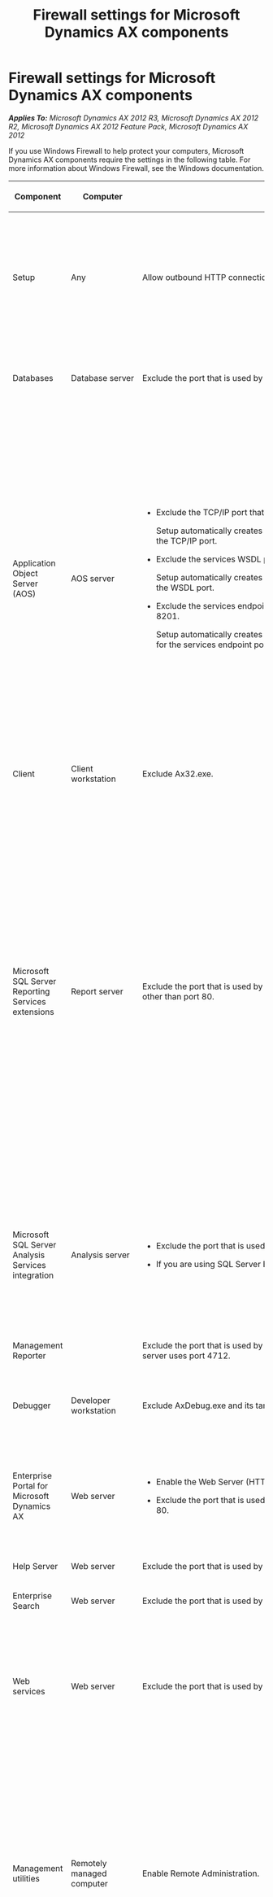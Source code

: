 ﻿---
title: Firewall settings for Microsoft Dynamics AX components
TOCTitle: Firewall settings for Microsoft Dynamics AX components
ms:assetid: 3874d772-094b-490f-bd89-b288b4585ab6
ms:mtpsurl: https://technet.microsoft.com/en-us/library/Gg731780(v=AX.60)
ms:contentKeyID: 35132606
ms.date: 04/18/2014
mtps_version: v=AX.60
---

# Firewall settings for Microsoft Dynamics AX components 


_**Applies To:** Microsoft Dynamics AX 2012 R3, Microsoft Dynamics AX 2012 R2, Microsoft Dynamics AX 2012 Feature Pack, Microsoft Dynamics AX 2012_

If you use Windows Firewall to help protect your computers, Microsoft Dynamics AX components require the settings in the following table. For more information about Windows Firewall, see the Windows documentation.

<table>
<colgroup>
<col style="width: 25%" />
<col style="width: 25%" />
<col style="width: 25%" />
<col style="width: 25%" />
</colgroup>
<thead>
<tr class="header">
<th><p>Component</p></th>
<th><p>Computer</p></th>
<th><p>Firewall setting</p></th>
<th><p>Notes</p></th>
</tr>
</thead>
<tbody>
<tr class="odd">
<td><p>Setup</p></td>
<td><p>Any</p></td>
<td><p>Allow outbound HTTP connections.</p></td>
<td><p>To access the documentation that is available from the Setup wizard, you must be able to connect to the Internet from the computer where you are running Setup.</p></td>
</tr>
<tr class="even">
<td><p>Databases</p></td>
<td><p>Database server</p></td>
<td><p>Exclude the port that is used by Microsoft SQL Server. By default, SQL Server uses port 1433.</p></td>
<td><p>For more information, see the SQL Server documentation.</p></td>
</tr>
<tr class="odd">
<td><p>Application Object Server (AOS)</p></td>
<td><p>AOS server</p></td>
<td><ul>
<li><p>Exclude the TCP/IP port that is used by the AOS instance. By default, AOS uses port 2712.</p>
<p>Setup automatically creates the inbound rule &quot;Dynamics AX 6.0 –MicrosoftDynamicsAX (RPC)&quot; for the TCP/IP port.</p></li>
<li><p>Exclude the services WSDL port that is used by the AOS instance. By default, AOS uses port 8101.</p>
<p>Setup automatically creates the inbound rule &quot;Dynamics AX 6.0 –MicrosoftDynamicsAX (WSDL)&quot; for the WSDL port.</p></li>
<li><p>Exclude the services endpoint port that is used by the AOS instance. By default, AOS uses port 8201.</p>
<p>Setup automatically creates the inbound rule &quot;Dynamics AX 6.0 –MicrosoftDynamicsAX (NetTCP)&quot; for the services endpoint port.</p></li>
</ul></td>
<td><p>Windows Firewall must be enabled on the computer. Each AOS instance must use a different port number.</p>
<div class="alert">

> [!NOTE]
> <P>By default, every time that you install an additional AOS instance on a computer, the TCP/IP port number and the services endpoint port numbers are incremented by 1. For example, by default, the second AOS instance on a computer is assigned to TCP/IP port 2713.</P>


</div></td>
</tr>
<tr class="even">
<td><p>Client</p></td>
<td><p>Client workstation</p></td>
<td><p>Exclude Ax32.exe.</p></td>
<td><p>The client uses a TCP port to connect to the AOS instance.</p></td>
</tr>
<tr class="odd">
<td><p>Microsoft SQL Server Reporting Services extensions</p></td>
<td><p>Report server</p></td>
<td><p>Exclude the port that is used by Reporting Services virtual directories, if Reporting Services uses a port other than port 80.</p></td>
<td><p>If you are installing Reporting Services extensions in a perimeter network, you may need to add a firewall policy that enables you to connect to the Microsoft Dynamics AX database. For example, if you are using Forefront Threat Management Gateway (TMG), you must add a <strong>Non-Web Server Protocol Rule</strong>. For more information, see <a href="http://technet.microsoft.com/en-us/library/cc441596.aspx">Configuring SQL Server publishing</a> in the Forefront TMG documentation.</p></td>
</tr>
<tr class="even">
<td><p>Microsoft SQL Server Analysis Services integration</p></td>
<td><p>Analysis server</p></td>
<td><ul>
<li><p>Exclude the port that is used by Analysis Services. By default, Analysis Services uses port 2383.</p></li>
<li><p>If you are using SQL Server Browser, you must also exclude port 2382.</p></li>
</ul></td>
<td><p>For more information about how to configure access to Analysis Services through Windows Firewall, see the SQL Server documentation on MSDN.</p></td>
</tr>
<tr class="odd">
<td><p>Management Reporter</p></td>
<td><p></p></td>
<td><p>Exclude the port that is used by the Management Reporter application server. By default, the application server uses port 4712.</p></td>
<td><p></p></td>
</tr>
<tr class="even">
<td><p>Debugger</p></td>
<td><p>Developer workstation</p></td>
<td><p>Exclude AxDebug.exe and its target programs, such as Ax32.exe and AxServ32.exe.</p></td>
<td><p>The debugger uses a dynamically allocated TCP port.</p></td>
</tr>
<tr class="odd">
<td><p>Enterprise Portal for Microsoft Dynamics AX</p></td>
<td><p>Web server</p></td>
<td><ul>
<li><p>Enable the Web Server (HTTP).</p></li>
<li><p>Exclude the port that is used by the Enterprise Portal website, if the site uses a port other than port 80.</p></li>
</ul></td>
<td><p>If you do not enable the Web Server in Windows Firewall, you can view the site only from the local server.</p></td>
</tr>
<tr class="even">
<td><p>Help Server</p></td>
<td><p>Web server</p></td>
<td><p>Exclude the port that is used by the Help Server web site, if the site uses a port other than port 80.</p></td>
<td><p></p></td>
</tr>
<tr class="odd">
<td><p>Enterprise Search</p></td>
<td><p>Web server</p></td>
<td><p>Exclude the port that is used by the Search web site, if the site uses a port other than port 80.</p></td>
<td><p></p></td>
</tr>
<tr class="even">
<td><p>Web services</p></td>
<td><p>Web server</p></td>
<td><p>Exclude the port that is used by the services web site, if the site uses a port other than port 80.</p></td>
<td><p>External programs use this port to consume the Microsoft Dynamics AX web services that are based on Internet Information Services (IIS).</p></td>
</tr>
<tr class="odd">
<td><p>Management utilities</p></td>
<td><p>Remotely managed computer</p></td>
<td><p>Enable Remote Administration.</p></td>
<td><p>You must enable Remote Administration on computers that are administered remotely by using Windows PowerShell. For example, enable Remote Administration on a computer if you deploy reports to that computer from another computer where Windows PowerShell is installed.</p></td>
</tr>
<tr class="even">
<td><p>Synch Service</p></td>
<td><p>Head-office communications server</p></td>
<td><ul>
<li><p>Exclude the port that is used by Microsoft SQL Server. By default, SQL Server uses port 1433.</p></li>
<li><p>Exclude the port that is used by Synch Service. By default, Synch Service uses port 16750.</p></li>
<li><p>Exclude the port that is used by Real-time Service. By default, Real-time Service uses port 1239.</p></li>
</ul></td>
<td><p>For instructions, see the <a href="http://go.microsoft.com/fwlink/?linkid=237283">PCI Implementation Guide for Microsoft Dynamics AX 2012 Feature Pack</a>.</p></td>
</tr>
<tr class="odd">
<td><p>Synch Service</p></td>
<td><p>Store communications server</p></td>
<td><ul>
<li><p>Enable Internet Protocol security (IPsec).</p></li>
<li><p>Exclude the port that is used by Microsoft SQL Server. By default, SQL Server uses port 1433.</p></li>
<li><p>Exclude the port that is used by Synch Service. By default, Synch Service uses port 16750.</p></li>
</ul></td>
<td><p>For more information, see the <a href="http://go.microsoft.com/fwlink/?linkid=237283">PCI Implementation Guide for Microsoft Dynamics AX 2012 Feature Pack</a>.</p></td>
</tr>
<tr class="even">
<td><p>Real-time Service</p></td>
<td><p></p></td>
<td><p>Exclude the port that is used by Real-time Service, if the site uses a port other than port 80.</p></td>
<td><p>For more information, see the <a href="http://go.microsoft.com/fwlink/?linkid=237283">PCI Implementation Guide for Microsoft Dynamics AX 2012 Feature Pack</a>.</p></td>
</tr>
<tr class="odd">
<td><p>Async Server</p></td>
<td><p></p></td>
<td><p>Exclude the HTTPS port that is used by Async Server.</p>
<p>Exclude the TCP port, if Async Server uses the TCP protocol.</p></td>
<td><p></p></td>
</tr>
<tr class="even">
<td><p>Retail POS</p></td>
<td><p>Store communications server</p></td>
<td><p>Exclude the port that is used by Microsoft SQL Server. By default, SQL Server uses port 1433.</p>
<p>Exclude the port that is used by Synch Service. By default, Synch Service uses port 16750.</p></td>
<td><p>For more information, see the <a href="http://go.microsoft.com/fwlink/?linkid=237283">PCI Implementation Guide for Microsoft Dynamics AX 2012 Feature Pack</a>.</p></td>
</tr>
<tr class="odd">
<td><p>Retail POS</p></td>
<td><p>Store database server</p></td>
<td><p>Exclude the port that is used by Microsoft SQL Server. By default, SQL Server uses port 1433.</p>
<p>On a register that has its own local database, you only need to open the firewall to SQL Server if Synch Service is on a computer other than the register.</p></td>
<td><p>For more information, see the <a href="http://go.microsoft.com/fwlink/?linkid=237283">PCI Implementation Guide for Microsoft Dynamics AX 2012 Feature Pack</a>.</p></td>
</tr>
<tr class="even">
<td><p>Retail Server</p></td>
<td><p>Retail Server</p></td>
<td><p>Exclude the port that is used by the Retail Server web site.</p></td>
<td><p></p></td>
</tr>
<tr class="odd">
<td><p>Retail Hardware Station</p></td>
<td><p>Retail Server</p></td>
<td><p>Exclude the port that is used by the Hardware Station web site.</p></td>
<td><p></p></td>
</tr>
<tr class="even">
<td><p>Retail online store</p></td>
<td><p>Web server</p></td>
<td><p>Exclude the ports that are used by the Retail online store web site. For a production environment, the online store uses ports 80 and 443, by default. For a developer environment, the online store uses the following ports, by default.</p>
<ul>
<li><p>40002: The online store (this is the port 80 site in production environments)</p></li>
<li><p>40004: The online store (this is the port 443 site in production environments with encrypted communications)</p></li>
<li><p>40003: The internal online store site (for changing site settings in SharePoint</p></li>
<li><p>40001: The internal product catalog site</p></li>
</ul></td>
<td><p></p></td>
</tr>
<tr class="odd">
<td><p>Microsoft Dynamics ERP RapidStart Connector</p></td>
<td><p>Microsoft Dynamics ERP RapidStart Services host machine</p></td>
<td><ul>
<li><p>Exclude the executable file for the Microsoft Dynamics ERP RapidStart Connector service. By default, the file is installed in this location:</p>
<p>%SystemDrive%\Program Files\Microsoft Dynamics AX\60\RapidStartConnectorService\Microsoft.Dynamics.AX.AppConfig.ConnectorLoaderService.exe</p></li>
<li><p>Exclude the endpoint port that is used by the Microsoft Dynamics ERP RapidStart Connector service. By default, the service communicates with the Windows Azure Service Bus on ports 9350-9354, 80, and 443.</p></li>
<li><p>Exclude the Windows Azure Cloud Services Protocols.</p></li>
</ul></td>
<td><p></p></td>
</tr>
</tbody>
</table>

  
**Announcements:** To see known issues and recent fixes, use [Issue search](http://go.microsoft.com/fwlink/?linkid=389258) in [Microsoft Dynamics Lifecycle Services](http://go.microsoft.com/fwlink/?linkid=306505) (LCS).

